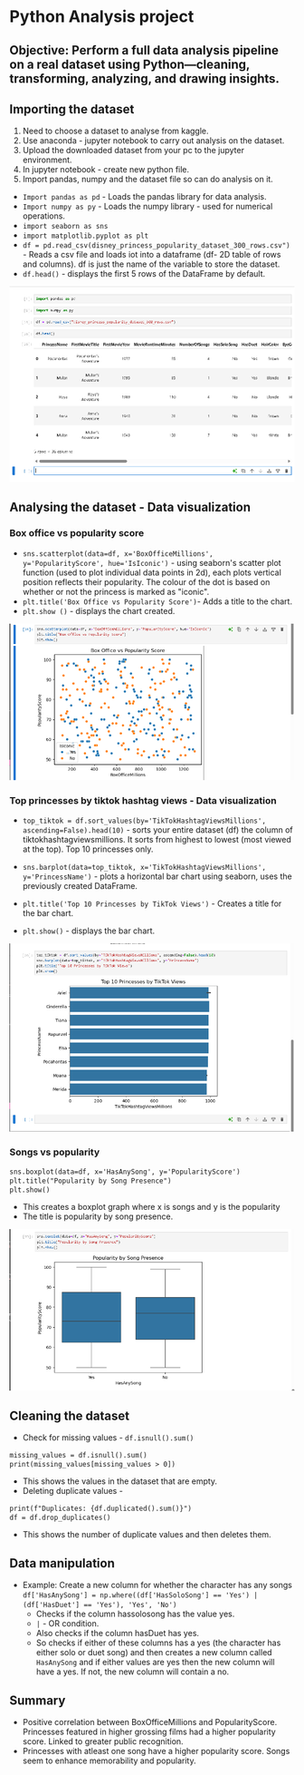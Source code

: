 # Python Analysis project

## Objective: Perform a full data analysis pipeline on a real dataset using Python—cleaning, transforming, analyzing, and drawing insights.

## Importing the dataset

1. Need to choose a dataset to analyse from kaggle. 
2. Use anaconda - jupyter notebook to carry out analysis on the dataset. 
3. Upload the downloaded dataset from your pc to the jupyter environment. 
4. In jupyter notebook - create new python file. 
5. Import pandas, numpy and the dataset file so can do analysis on it.

- `Import pandas as pd` - Loads the pandas library for data analysis.
- `Import numpy as py` - Loads the numpy library - used for numerical operations.
- `import seaborn as sns`
- `import matplotlib.pyplot as plt`
- `df = pd.read_csv(disney_princess_popularity_dataset_300_rows.csv")` - Reads a csv file and loads iot into a dataframe (df- 2D table of rows and columns). df is just the name of the variable to store the dataset. 
- `df.head()` - displays the first 5 rows of the DataFrame by default. 

![alt text](<Images/Screenshot 2025-04-29 112648.png>)


## Analysing the dataset - Data visualization

### Box office vs popularity score

- `sns.scatterplot(data=df, x='BoxOfficeMillions', y='PopularityScore', hue='IsIconic')` -  using seaborn's scatter plot function (used to plot individual data points in 2d), each plots vertical position reflects their popularity. The colour of the dot is based on whether or not the princess is marked as "iconic".
- `plt.title('Box Office vs Popularity Score')`- Adds a title to the chart.
- `plt.show ()` - displays the chart created. 

![alt text](<Images/Screenshot 2025-04-30 134916.png>)

### Top princesses by tiktok hashtag views - Data visualization

- `top_tiktok = df.sort_values(by='TikTokHashtagViewsMillions', ascending=False).head(10)` - sorts your entire dataset (df) the column of tiktokhashtagviewsmillions. It sorts from highest to lowest (most viewed at the top). Top 10 princesses only. 

- `sns.barplot(data=top_tiktok, x='TikTokHashtagViewsMillions', y='PrincessName')` - plots a horizontal bar chart using seaborn, uses the previously created DataFrame. 

- `plt.title('Top 10 Princesses by TikTok Views')` - Creates a title for the bar chart. 

- `plt.show()` - displays the bar chart. 

![alt text](<Images/Screenshot 2025-04-29 133854.png>)

### Songs vs popularity

```
sns.boxplot(data=df, x='HasAnySong', y='PopularityScore')
plt.title("Popularity by Song Presence")
plt.show()

```
- This creates a boxplot graph where x is songs and y is the popularity
- The title is popularity by song presence. 

![alt text](<Images/Screenshot 2025-04-30 143732.png>)


## Cleaning the dataset 

- Check for missing values - `df.isnull().sum()`
```
missing_values = df.isnull().sum()
print(missing_values[missing_values > 0])
```
  - This shows the values in the dataset that are empty. 
- Deleting duplicate values - 
```
print(f"Duplicates: {df.duplicated().sum()}")
df = df.drop_duplicates()
```
 
 - This shows the number of duplicate values and then deletes them. 


## Data manipulation

- Example: Create a new column for whether the character has any songs
`df['HasAnySong'] = np.where((df['HasSoloSong'] == 'Yes') | (df['HasDuet'] == 'Yes'), 'Yes', 'No')`
  - Checks if the column hassolosong has the value yes.
  - `|` - OR condition.
  - Also checks if the column hasDuet has yes.
  - So checks if either of these columns has a yes (the character has either solo or duet song) and then creates a new column called `HasAnySong` and if either values are yes then the new column will have a yes. If not, the new column will contain a no. 


## Summary 

- Positive correlation between BoxOfficeMillions and PopularityScore. Princesses featured in higher grossing films had a higher popularity score. Linked to greater public recognition. 
- Princesses with atleast one song have a higher popularity score. Songs seem to enhance memorability and popularity. 